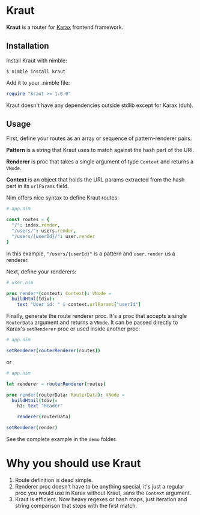 # Kraut

**Kraut** is a router for [Karax](https://github.com/karaxnim/karax) frontend framework.


## Installation

Install Kraut with nimble:

```
$ nimble install kraut
```

Add it to your .nimble file:

```nim
require "kraut >= 1.0.0"
```

Kraut doesn't have any dependencies outside stdlib except for Karax (duh).


## Usage

First, define your routes as an array or sequence of pattern-renderer pairs.

**Pattern** is a string that Kraut uses to match against the hash part of the URI.

**Renderer** is proc that takes a single argument of type `Context` and returns a `VNode`.

**Context** is an object that holds the URL params extracted from the hash part in its `urlParams` field.

Nim offers nice syntax to define Kraut routes:

```nim
# app.nim

const routes = {
  "/": index.render,
  "/users/": users.render,
  "/users/{userId}/": user.render
}
```

In this example, `"/users/{userId}"` is a pattern and `user.render` us a renderer.

Next, define your renderers:

```nim
# user.nim

proc render*(context: Context): VNode =
  buildHtml(tdiv):
    text "User id: " & context.urlParams["userId"]
```

Finally, generate the route renderer proc. It's a proc that accepts a single `RouterData` argument and returns a `VNode`. It can be passed directly to Karax's `setRenderer` proc or used inside another proc:

```nim
# app.nim

setRenderer(routerRenderer(routes))
```

or

```nim
# app.nim

let renderer = routerRenderer(routes)

proc render(routerData: RouterData): VNode = 
  buildHtmil(tdiv):
    h1: text "Header"

    renderer(routerData)

setRenderer(render)
```

See the complete example in the `demo` folder.


# Why you should use Kraut

1. Route definition is dead simple.
2. Renderer proc doesn't have to be anything special, it's just a regular proc you would use in Karax without Kraut, sans the `Context` argument.
3. Kraut is efficient. Now heavy regexes or hash maps, just iteration and string comparison that stops with the first match.

